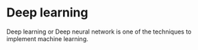 # Deep learning

Deep learning or Deep neural network is one of the techniques to implement machine learning.
